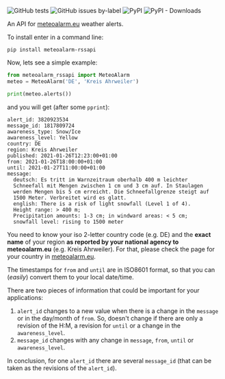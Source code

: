 ![GitHub tests](https://github.com/xlcnd/meteoalarm-rssapi/workflows/tests/badge.svg)
![GitHub issues by-label](https://img.shields.io/github/issues/xlcnd/meteoalarm-rssapi/bug?label=bugs)
![PyPI](https://img.shields.io/pypi/v/meteoalarm-rssapi)
![PyPI - Downloads](https://img.shields.io/pypi/dm/meteoalarm-rssapi)


An API for [meteoalarm.eu](https://www.meteoalarm.eu/) weather alerts.

To install enter in a command line:

```
pip install meteoalarm-rssapi
```

Now, lets see a simple example:

```python
from meteoalarm_rssapi import MeteoAlarm
meteo = MeteoAlarm('DE', 'Kreis Ahrweiler')

print(meteo.alerts())
```


and you will get (after some `pprint`):

```
alert_id: 3820923534
message_id: 1817809724
awareness_type: Snow/Ice
awareness_level: Yellow
country: DE
region: Kreis Ahrweiler
published: 2021-01-26T12:23:00+01:00
from: 2021-01-26T18:00:00+01:00
until: 2021-01-27T11:00:00+01:00
message:
  deutsch: Es tritt im Warnzeitraum oberhalb 400 m leichter
  Schneefall mit Mengen zwischen 1 cm und 3 cm auf. In Staulagen
  werden Mengen bis 5 cm erreicht. Die Schneefallgrenze steigt auf
  1500 Meter. Verbreitet wird es glatt.
  english: There is a risk of light snowfall (Level 1 of 4).
  Height range: > 400 m;
  Precipitation amounts: 1-3 cm; in windward areas: < 5 cm;
  snowfall level: rising to 1500 meter
```


You need to know your iso 2-letter country code (e.g. DE) and the **exact name** of your region
**as reported by your national agency to meteoalarm.eu** (e.g. Kreis Ahrweiler). For that, 
please check the page for your country in [meteoalarm.eu](https://www.meteoalarm.eu/).


The timestamps for `from` and `until` are in ISO8601 format, so that you can 
(*easily*) convert them to your local date/time. 


There are two pieces of information that could be important for your applications:

1. `alert_id` changes to a new value when there is a change in the `message` or in the 
   day/month of `from`. So, doesn't change if there are only a revision of the H:M, a revision
   for `until` or a change in the `awareness_level`.
2. `message_id` changes with any change in `message`, `from`, `until` or `awareness_level`.

In conclusion, for one `alert_id` there are several `message_id` 
(that can be taken as the revisions of the `alert_id`).
